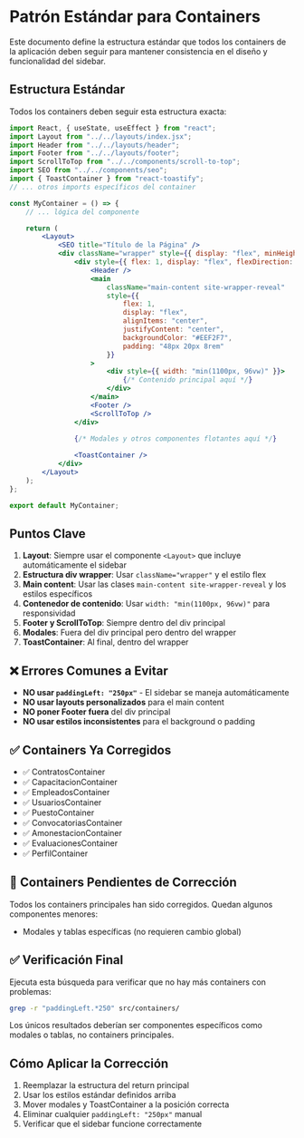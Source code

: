# Patrón Estándar para Containers

Este documento define la estructura estándar que todos los containers de la aplicación deben seguir para mantener consistencia en el diseño y funcionalidad del sidebar.

## Estructura Estándar

Todos los containers deben seguir esta estructura exacta:

```jsx
import React, { useState, useEffect } from "react";
import Layout from "../../layouts/index.jsx";
import Header from "../../layouts/header";
import Footer from "../../layouts/footer";
import ScrollToTop from "../../components/scroll-to-top";
import SEO from "../../components/seo";
import { ToastContainer } from "react-toastify";
// ... otros imports específicos del container

const MyContainer = () => {
    // ... lógica del componente

    return (
        <Layout>
            <SEO title="Título de la Página" />
            <div className="wrapper" style={{ display: "flex", minHeight: "100vh" }}>
                <div style={{ flex: 1, display: "flex", flexDirection: "column" }}>
                    <Header />
                    <main
                        className="main-content site-wrapper-reveal"
                        style={{
                            flex: 1,
                            display: "flex",
                            alignItems: "center",
                            justifyContent: "center",
                            backgroundColor: "#EEF2F7",
                            padding: "48px 20px 8rem"
                        }}
                    >
                        <div style={{ width: "min(1100px, 96vw)" }}>
                            {/* Contenido principal aquí */}
                        </div>
                    </main>
                    <Footer />
                    <ScrollToTop />
                </div>

                {/* Modales y otros componentes flotantes aquí */}
                
                <ToastContainer />
            </div>
        </Layout>
    );
};

export default MyContainer;
```

## Puntos Clave

1. **Layout**: Siempre usar el componente `<Layout>` que incluye automáticamente el sidebar
2. **Estructura div wrapper**: Usar `className="wrapper"` y el estilo flex
3. **Main content**: Usar las clases `main-content site-wrapper-reveal` y los estilos específicos
4. **Contenedor de contenido**: Usar `width: "min(1100px, 96vw)"` para responsividad
5. **Footer y ScrollToTop**: Siempre dentro del div principal
6. **Modales**: Fuera del div principal pero dentro del wrapper
7. **ToastContainer**: Al final, dentro del wrapper

## ❌ Errores Comunes a Evitar

- **NO usar `paddingLeft: "250px"`** - El sidebar se maneja automáticamente
- **NO usar layouts personalizados** para el main content
- **NO poner Footer fuera** del div principal
- **NO usar estilos inconsistentes** para el background o padding

## ✅ Containers Ya Corregidos

- ✅ ContratosContainer
- ✅ CapacitacionContainer  
- ✅ EmpleadosContainer
- ✅ UsuariosContainer
- ✅ PuestoContainer
- ✅ ConvocatoriasContainer
- ✅ AmonestacionContainer
- ✅ EvaluacionesContainer
- ✅ PerfilContainer

## 🔧 Containers Pendientes de Corrección

Todos los containers principales han sido corregidos. Quedan algunos componentes menores:
- Modales y tablas específicas (no requieren cambio global)

## ✅ Verificación Final

Ejecuta esta búsqueda para verificar que no hay más containers con problemas:
```bash
grep -r "paddingLeft.*250" src/containers/
```

Los únicos resultados deberían ser componentes específicos como modales o tablas, no containers principales.

## Cómo Aplicar la Corrección

1. Reemplazar la estructura del return principal
2. Usar los estilos estándar definidos arriba
3. Mover modales y ToastContainer a la posición correcta
4. Eliminar cualquier `paddingLeft: "250px"` manual
5. Verificar que el sidebar funcione correctamente